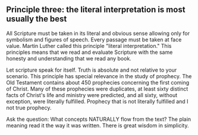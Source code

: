 ## Principle three: the literal interpretation is most usually the best

All Scripture must be taken in its literal and obvious sense allowing only for symbolism and figures of speech. Every passage must be taken at face value. Martin Luther called this principle "literal interpretation." This principles means that we read and evaluate Scripture with the same honesty and understanding that we read any book.

Let scripture speak for itself. Truth is absolute and not relative to your scenario. This principle has special relevance in the study of prophecy. The Old Testament contains about 450 prophecies concerning the first coming of Christ. Many of these prophecies were duplicates, at least sixty distinct facts of Christ's life and ministry were predicted, and all sixty, without exception, were literally fulfilled. Prophecy that is not literally fulfilled and I not true prophecy.

Ask the question: What concepts NATURALLY flow from the text? The plain meaning read it the way it was written. There is great wisdom in simplicity.

